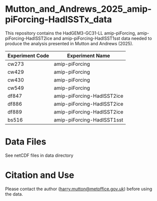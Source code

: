 # Mutton_and_Andrews_2025_amip-piForcing-HadISSTx_data

This repository contains the HadGEM3-GC31-LL amip-piForcing, amip-piForcing-HadISST2ice and amip-piForcing-HadISST1sst data needed to produce the analysis presented in Mutton and Andrews (2025).


Experiment Code | Experiment Name 
--- | --- 
cw273 | amip-piForcing
cw429 | amip-piForcing
cw430 | amip-piForcing
cw549 | amip-piForcing
df847 | amip-piForcing-HadISST2ice
df886 | amip-piForcing-HadISST2ice
df889 | amip-piForcing-HadISST2ice
bs516 | amip-piForcing-HadISST1sst


# Data Files

See netCDF files in data directory


# Citation and Use


Please contact the author (harry.mutton@metoffice.gov.uk) before using the data.
